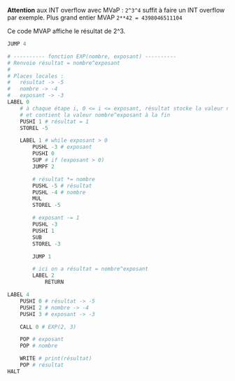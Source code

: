**Attention** aux INT overflow avec MVaP : `2^3^4` suffit à faire un INT overflow par exemple. Plus grand entier MVAP `2**42 = 4398046511104`

Ce code MVAP affiche le résultat de 2^3.
```py
JUMP 4

# ---------- fonction EXP(nombre, exposant) ----------
# Renvoie résultat = nombre^exposant
#
# Places locales :
#   résultat -> -5
#   nombre -> -4
#   exposant -> -3
LABEL 0
    # à chaque étape i, 0 <= i <= exposant, résultat stocke la valeur nombre^i
    # et contient la valeur nombre^exposant à la fin
    PUSHI 1 # résultat = 1
    STOREL -5

    LABEL 1 # while exposant > 0
        PUSHL -3 # exposant
        PUSHI 0
        SUP # if (exposant > 0)
        JUMPF 2

        # résultat *= nombre
        PUSHL -5 # résultat
        PUSHL -4 # nombre
        MUL
        STOREL -5

        # exposant -= 1
        PUSHL -3
        PUSHI 1
        SUB
        STOREL -3

        JUMP 1

        # ici on a résultat = nombre^exposant
        LABEL 2
            RETURN

LABEL 4
    PUSHI 0 # résultat -> -5
    PUSHI 2 # nombre -> -4
    PUSHI 3 # exposant -> -3

    CALL 0 # EXP(2, 3)

    POP # exposant
    POP # nombre

    WRITE # print(résultat)
    POP # résultat
HALT
```

